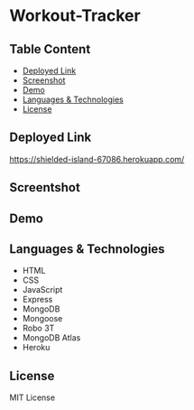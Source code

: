 # Workout-Tracker

## Table Content
- [Deployed Link](#deployed-link)
- [Screenshot](#screenshot)
- [Demo](#demo)
- [Languages & Technologies](#languages-&-technologies)
- [License](#license)


## Deployed Link
https://shielded-island-67086.herokuapp.com/


## Screentshot




## Demo


## Languages & Technologies
- HTML
- CSS
- JavaScript
- Express
- MongoDB
- Mongoose
- Robo 3T
- MongoDB Atlas
- Heroku


## License
MIT License
